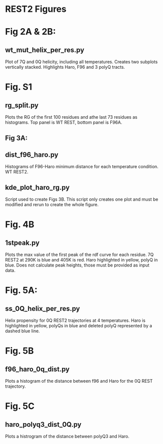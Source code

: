 # REST2 Figures
# Fig 2A & 2B:
## wt_mut_helix_per_res.py
Plot of 7Q and 0Q helicity, including all temperatures. Creates two subplots vertically stacked. Highlights Haro, F96 and 3 polyQ tracts.

# Fig. S1
## rg_split.py
Plots the RG of the first 100 residues and athe last 73 residues as histograms. Top panel is WT REST, bottom panel is F96A.

## Fig 3A:
## dist_f96_haro.py
Histograms of F96-Haro minimum distance for each temperature condition. WT REST2.

## kde_plot_haro_rg.py
Script used to create Figs 3B. This script only creates one plot and must be modified and rerun to create the whole figure.

# Fig. 4B
## 1stpeak.py
Plots the max value of the first peak of the rdf curve for each residue. 7Q REST2 at 290K is blue and 405K is red. 
Haro highlighted in yellow, polyQ in blue. Does not calculate peak heights, those must be provided as input data.

# Fig. 5A:
## ss_0Q_helix_per_res.py
Helix propensity for 0Q REST2 trajectories at 4 temperatures. Haro is highlighted in yellow, polyQs in blue and deleted polyQ represented by a dashed blue line.

# Fig. 5B
## f96_haro_0q_dist.py
Plots a histogram of the distance between f96 and Haro for the 0Q REST trajectory.

# Fig. 5C
## haro_polyq3_dist_0Q.py
Plots a histrogram of the distance between polyQ3 and Haro.
